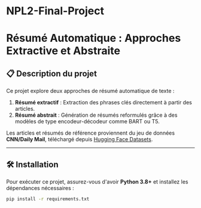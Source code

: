 # NPL2-Final-Project
# Résumé Automatique : Approches Extractive et Abstraite

## 📋 Description du projet
Ce projet explore deux approches de résumé automatique de texte : 
1. **Résumé extractif** : Extraction des phrases clés directement à partir des articles.
2. **Résumé abstrait** : Génération de résumés reformulés grâce à des modèles de type encodeur-décodeur comme BART ou T5.

Les articles et résumés de référence proviennent du jeu de données **CNN/Daily Mail**, téléchargé depuis [Hugging Face Datasets](https://huggingface.co/datasets/cnn_dailymail).

---

## 🛠️ Installation
Pour exécuter ce projet, assurez-vous d'avoir **Python 3.8+** et installez les dépendances nécessaires :
```bash
pip install -r requirements.txt
